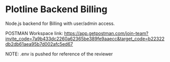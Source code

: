 # Plotline Backend Billing
Node.js backend for Billing with user/admin access.

POSTMAN Workspace link:
https://app.getpostman.com/join-team?invite_code=7a9b433dc2260a62365be389fe9aaecc&target_code=b22322db2db61aea95b7d002afc5ed67

NOTE: .env is pushed for reference of the reviewer
